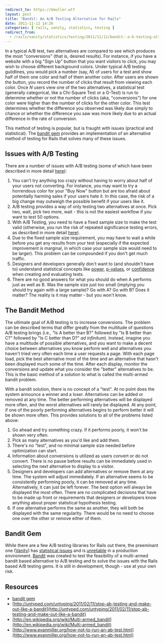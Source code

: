 ```yaml
---
redirect_to: https://bmuller.wtf
layout: post
title: "Bandit: An A/B Testing Alternative for Rails"
date: 2011-11-12 14:26
categories: [ rails, vanity, statistics, testing ]
redirect_from:
  - /rails/vanity/statistics/testing/2011/11/12/bandit:-a-b-testing-alternative-for-rails.html
---
```

In a typical A/B test, two alternatives are compared to see which produces the most "conversions" (that is, desired results).  For instance, if you have a website with a big "Sign Up" button that you want visitors to click, you may wish to choose different background colors.  Under typical A/B testing guildlines, you would pick a number (say, *N*) of users for a test and show half of them one color and half of them another color.  After users are shown the button, you record the number of clicks that result from viewing each color.  Once *N* users view one of the two alternatives, a statistical test (generally categorical, like a Chi-Square Test or a G-Test) is run to determine whether or not the number of clicks (aka, "conversions") for one color were higher than the number of clicks for the other color.  This test determines whether the difference you observed was likely due simply to chance or whether the difference you saw was more likely due to an actual difference in the rate of conversion.

This method of testing is popular, but is fraught with issues (practical and statistical).  The [bandit gem][bandit] provides an implementation of an alternative method of testing for Rails that solves many of these issues.

## Issues with A/B Testing
There are a number of issues with A/B testing (some of which have been described in more detail [here](http://untyped.com/untyping/2011/02/11/stop-ab-testing-and-make-out-like-a-bandit)):

1. You can't try anything too crazy without having to worry about half of your users not converting.  For instance, you may want to try a horrendous color for your "Buy Now" button but are too afraid about potentially harming sales if your users hate it.  In this case, the risk of a big change may outweigh the possible benefit if your users like it.
1. A/B testing provides a way of only testing two alternatives at once.  Pick two, wait, pick two more, wait - this is not the easiest workflow if you want to test 50 options.
1. With A/B Testing, you need to have a fixed sample size to make the test valid (otherwise, you run the risk of repeated significance testing errors, as described in more detail [here](http://www.evanmiller.org/how-not-to-run-an-ab-test.html)).
1. Due to the fixed sample size requirement, you may have to wait a while before you get any results from your test (especially if the expected improvement is marginal, in which case your sample size would need to be larger).  This problem can be compounded if you don't get much traffic.
1. Designers and developers generally don't want to (and shouldn't have to) understand statistical concepts like [power](http://en.wikipedia.org/wiki/Statistical_power), [p-values](http://en.wikipedia.org/wiki/P-value), or [confidence](http://en.wikipedia.org/wiki/Confidence_intervals) when creating and evaluating tests.
1. There are no good answers for what you should do when A performs just as well as B.  Was the sample size just too small (implying you should try again with a large sample)?  Go with A?  Go with B?  Does it matter?  The reality is it may matter - but you won't know.

## The Bandit Method
The ultimate goal of A/B testing is to increase conversions.  The problem can be described terms that differ greatly from the multitude of questions A/B testing brings (i.e., "Is A better than B?" followed by "Is B better than C?" followed by "Is C better than D?" _ad_ _infinitum_).  Instead, imagine you have a multitude of possible alternatives, and you want to make a decent choice between alternatives you know perform well and alternatives you haven't tried very often each time a user requests a page.  With each page load, pick the best alternative most of the time and an alternative that hasn't been displayed much some of the time.  After each display, monitor the conversions and update what you consider the "better" alternatives to be.  This is the basic method of a solution to what is called the multi-armed bandit problem.

With a bandit solution, there is no concept of a "test".  At no point does the system announce a winner and a loser.  Alternatives can be added or removed at any time.  The better performing alternatives will be displayed more often, and the worst alternatives will rarely be displayed.  At any point, if one of the poorly performing alternatives begins to perform better it will be shown more often.  This provides solutions to all of the problems listed above:

1. Go ahead and try something crazy.  If it performs poorly, it won't be shown very often.
1. Pick as many alternatives as you'd like and add them.
1. There's no "test", and no minimal sample size needed before optimization can start.
1. Information about conversions is utilized as users convert or do not convert.  There is no pause before results can be immediately used in selecting the next alternative to display to a visitor.
1. Designers and developers can add alternatives or remove them at any time.  The system will adjust immediately.  If an alternative seems to be consistently performing poorly, it can be removed at any time.  Alternatively, it can just be left forever.  The best option will always be displayed the most often.  There are no complicated decisions that have to be made up front or requirements that designers or developers know anything about proper statistical hypothesis testing.
1. If one alternative performs the same as another, they will both be displayed with the same regularity.  There would be no need to choose one over the other or remove either of them.

## Bandit Gem
While there are a few A/B testing libraries for Rails out there, the preeminant one ([Vanity](http://vanity.labnotes.org/)) has [statistical issues](/vanity/statistics/testing/2011/03/17/statistical-analysis-and-a-b-testing-correctly.html) and is [unreliable](https://github.com/assaf/vanity/issues/11) in a production environment.  [Bandit][bandit] was created to test the feasibility of a multi-armed bandit based alternative to A/B testing and to solve the issues with the Rails based A/B testing gems.  It is still in development, though - use at your own risk.

## Resources
* [bandit gem][bandit]
* [http://untyped.com/untyping/2011/02/11/stop-ab-testing-and-make-out-like-a-bandit](http://untyped.com/untyping/2011/02/11/stop-ab-testing-and-make-out-like-a-bandit)
* [http://en.wikipedia.org/wiki/Multi-armed_bandit](http://en.wikipedia.org/wiki/Multi-armed_bandit)
* [http://www.evanmiller.org/how-not-to-run-an-ab-test.html](http://www.evanmiller.org/how-not-to-run-an-ab-test.html)

[bandit]: https://github.com/bmuller/bandit